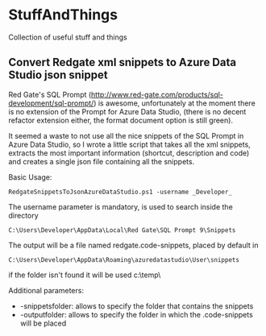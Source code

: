 # StuffAndThings

Collection of useful stuff and things

## Convert Redgate xml snippets to Azure Data Studio json snippet

Red Gate's SQL Prompt (<http://www.red-gate.com/products/sql-development/sql-prompt/>) is awesome, unfortunately at the moment there is no extension of the Prompt for Azure Data Studio, (there is no decent refactor extension either, the format document option is still green).

It seemed a waste to not use all the nice snippets of the SQL Prompt in Azure Data Studio, so I wrote a little script that takes all the xml snippets, extracts the most important information (shortcut, description and code) and creates a single json file containing all the snippets.

Basic Usage:

    RedgateSnippetsToJsonAzureDataStudio.ps1 -username _Developer_

The username parameter is mandatory, is used to search inside the directory

    C:\Users\Developer\AppData\Local\Red Gate\SQL Prompt 9\Snippets

The output will be a file named redgate.code-snippets, placed by default in

    C:\Users\Developer\AppData\Roaming\azuredatastudio\User\snippets

if the folder isn't found it will be used c:\temp\

Additional parameters:

* -snippetsfolder: allows to specify the folder that contains the snippets
* -outputfolder: allows to specify the folder in which the .code-snippets will be placed
